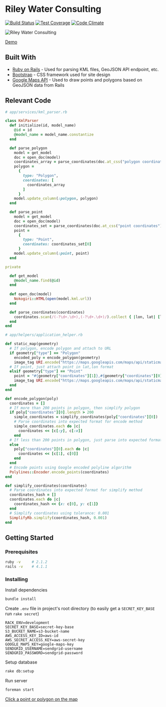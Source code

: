 # Riley Water Consulting

[![Build Status](https://travis-ci.org/ash106/rwc.svg?branch=master)](https://travis-ci.org/ash106/rwc)
[![Test Coverage](https://codeclimate.com/github/ash106/rwc/badges/coverage.svg)](https://codeclimate.com/github/ash106/rwc/coverage)
[![Code Climate](https://codeclimate.com/github/ash106/rwc/badges/gpa.svg)](https://codeclimate.com/github/ash106/rwc)

![Riley Water Consulting](http://i.imgur.com/gAAFErD.png)

[Demo](http://rwc-staging.herokuapp.com/)

## Built With

* [Ruby on Rails](http://rubyonrails.org/) - Used for parsing KML files, GeoJSON API endpoint, etc. 
* [Bootstrap](http://getbootstrap.com/) - CSS framework used for site design
* [Google Maps API](https://developers.google.com/maps/documentation/javascript/) - Used to draw points and polygons based on GeoJSON data from Rails

## Relevant Code

```ruby
# app/services/kml_parser.rb

class KmlParser
  def initialize(id, model_name)
    @id = id
    @model_name = model_name.constantize
  end

  def parse_polygon
    model = get_model
    doc = open_doc(model)
    coordinates_array = parse_coordinates(doc.at_css("polygon coordinates").text)
    polygon = 
      {
        type: "Polygon",
        coordinates: [
          coordinates_array
        ]
      }
    model.update_column(:polygon, polygon)
  end

  def parse_point
    model = get_model
    doc = open_doc(model) 
    coordinates_set = parse_coordinates(doc.at_css("point coordinates").text)
    point = 
      {
        type: "Point",
        coordinates: coordinates_set[0]
      }
    model.update_column(:point, point)
  end

private

  def get_model
    @model_name.find(@id)
  end
  
  def open_doc(model)
    Nokogiri::HTML(open(model.kml.url))
  end

  def parse_coordinates(coordinates)
    coordinates.scan(/(-?\d+.\d+),(-?\d+.\d+)/).collect { |lon, lat| [lon.to_f, lat.to_f]}
  end
end
```

```ruby
# app/helpers/application_helper.rb

def static_map(geometry)
  # If polygon, encode polygon and attach to URL
  if geometry["type"] == "Polygon"
    encoded_poly = encode_polygon(geometry)
    image_tag URI.encode("https://maps.googleapis.com/maps/api/staticmap?key=#{google_maps_api_key}&size=200x200&path=fillcolor:0x00000077|color:0x000000FF|weight:2|enc:#{encoded_poly}")
  # If point, just attach point in lat,lon format
  elsif geometry["type"] == "Point"
    point = "#{geometry["coordinates"][1]},#{geometry["coordinates"][0]}"
    image_tag URI.encode("https://maps.googleapis.com/maps/api/staticmap?key=#{google_maps_api_key}&size=200x200&zoom=14&markers=#{point}")
  end
end

def encode_polygon(poly)
  coordinates = []
  # If more than 200 points in polygon, then simplify polygon
  if poly["coordinates"][0].length > 200
    simple_coordinates = simplify_coordinates(poly["coordinates"][0])
    # Parse coordinates into expected format for encode method
    simple_coordinates.each do |c|
      coordinates << [c[:y], c[:x]]
    end
  # If less than 200 points in polygon, just parse into expected format for encode method 
  else
    poly["coordinates"][0].each do |c|
      coordinates << [c[1], c[0]]
    end
  end
  # Encode points using Google encoded polyline algorithm
  Polylines::Encoder.encode_points(coordinates)
end

def simplify_coordinates(coordinates)
  # Parse coordinates into expected format for simplify method
  coordinates_hash = []
  coordinates.each do |c|
    coordinates_hash << {x: c[0], y: c[1]}
  end
  # Simplify coordinates using tolerance: 0.001
  SimplifyRb.simplify(coordinates_hash, 0.001)
end
```

## Getting Started

### Prerequisites

```bash
ruby -v     # 2.1.2
rails -v    # 4.1.1
```

### Installing

Install dependencies

```bash
bundle install
```

Create `.env` file in project's root directory (to easily get a `SECRET_KEY_BASE` run `rake secret`)

```
RACK_ENV=development
SECRET_KEY_BASE=secret-key-base
S3_BUCKET_NAME=s3-bucket-name
AWS_ACCESS_KEY_ID=aws-id
AWS_SECRET_ACCESS_KEY=aws-secret-key
GOOGLE_MAPS_KEY=google-maps-key
SENDGRID_USERNAME=sendgrid-username
SENDGRID_PASSWORD=sendgrid-password
```

Setup database

```bash
rake db:setup
```

Run server

```bash
foreman start
```

[Click a point or polygon on the map](http://localhost:5000/show-water-rights)
